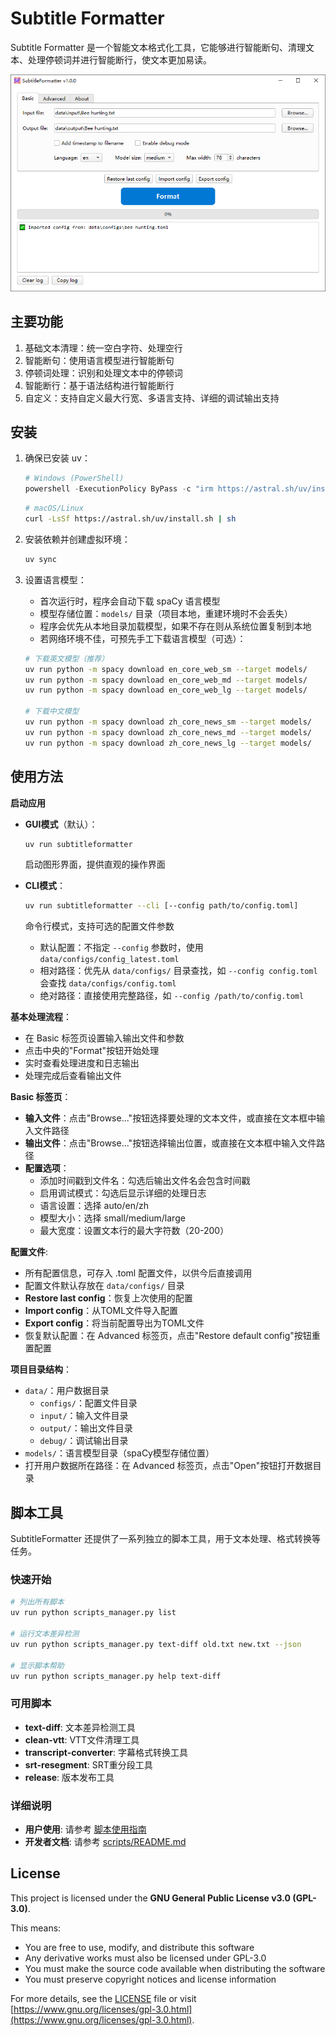 # Subtitle Formatter

Subtitle Formatter 是一个智能文本格式化工具，它能够进行智能断句、清理文本、处理停顿词并进行智能断行，使文本更加易读。

![ScreenShot](src/subtitleformatter/gui/assets/screenshot.png)

## 主要功能

1. 基础文本清理：统一空白字符、处理空行
2. 智能断句：使用语言模型进行智能断句
3. 停顿词处理：识别和处理文本中的停顿词
4. 智能断行：基于语法结构进行智能断行
5. 自定义：支持自定义最大行宽、多语言支持、详细的调试输出支持

## 安装

1. 确保已安装 uv：
   ```powershell
   # Windows (PowerShell)
   powershell -ExecutionPolicy ByPass -c "irm https://astral.sh/uv/install.ps1 | iex"
   ```
   ```bash
   # macOS/Linux
   curl -LsSf https://astral.sh/uv/install.sh | sh
   ```

2. 安装依赖并创建虚拟环境：
   ```bash
   uv sync
   ```

3. 设置语言模型：
   - 首次运行时，程序会自动下载 spaCy 语言模型
   - 模型存储位置：`models/` 目录（项目本地，重建环境时不会丢失）
   - 程序会优先从本地目录加载模型，如果不存在则从系统位置复制到本地
   - 若网络环境不佳，可预先手工下载语言模型（可选）：
   ```bash
   # 下载英文模型（推荐）
   uv run python -m spacy download en_core_web_sm --target models/
   uv run python -m spacy download en_core_web_md --target models/
   uv run python -m spacy download en_core_web_lg --target models/
   
   # 下载中文模型
   uv run python -m spacy download zh_core_news_sm --target models/
   uv run python -m spacy download zh_core_news_md --target models/
   uv run python -m spacy download zh_core_news_lg --target models/
   ```

## 使用方法

**启动应用**

- **GUI模式**（默认）：
  ```bash
  uv run subtitleformatter
  ```
  启动图形界面，提供直观的操作界面

- **CLI模式**：
  ```bash
  uv run subtitleformatter --cli [--config path/to/config.toml]
  ```
  命令行模式，支持可选的配置文件参数
   - 默认配置：不指定 `--config` 参数时，使用 `data/configs/config_latest.toml`
   - 相对路径：优先从 `data/configs/` 目录查找，如 `--config config.toml` 会查找 `data/configs/config.toml`
   - 绝对路径：直接使用完整路径，如 `--config /path/to/config.toml`

**基本处理流程**：
   - 在 Basic 标签页设置输入输出文件和参数
   - 点击中央的"Format"按钮开始处理
   - 实时查看处理进度和日志输出
   - 处理完成后查看输出文件

**Basic 标签页**：
   - **输入文件**：点击"Browse..."按钮选择要处理的文本文件，或直接在文本框中输入文件路径
   - **输出文件**：点击"Browse..."按钮选择输出位置，或直接在文本框中输入文件路径
   - **配置选项**：
     - 添加时间戳到文件名：勾选后输出文件名会包含时间戳
     - 启用调试模式：勾选后显示详细的处理日志
     - 语言设置：选择 auto/en/zh
     - 模型大小：选择 small/medium/large
     - 最大宽度：设置文本行的最大字符数（20-200）

**配置文件**:
- 所有配置信息，可存入 .toml 配置文件，以供今后直接调用
- 配置文件默认存放在 `data/configs/` 目录
- **Restore last config**：恢复上次使用的配置
- **Import config**：从TOML文件导入配置
- **Export config**：将当前配置导出为TOML文件
- 恢复默认配置：在 Advanced 标签页，点击"Restore default config"按钮重置配置

**项目目录结构**：
   - `data/`：用户数据目录
     - `configs/`：配置文件目录
     - `input/`：输入文件目录
     - `output/`：输出文件目录
     - `debug/`：调试输出目录
   - `models/`：语言模型目录（spaCy模型存储位置）
   - 打开用户数据所在路径：在 Advanced 标签页，点击"Open"按钮打开数据目录

## 脚本工具

SubtitleFormatter 还提供了一系列独立的脚本工具，用于文本处理、格式转换等任务。

### 快速开始
```bash
# 列出所有脚本
uv run python scripts_manager.py list

# 运行文本差异检测
uv run python scripts_manager.py text-diff old.txt new.txt --json

# 显示脚本帮助
uv run python scripts_manager.py help text-diff
```

### 可用脚本
- **text-diff**: 文本差异检测工具
- **clean-vtt**: VTT文件清理工具
- **transcript-converter**: 字幕格式转换工具
- **srt-resegment**: SRT重分段工具
- **release**: 版本发布工具

### 详细说明
- **用户使用**: 请参考 [脚本使用指南](docs/scripts_guide.md)
- **开发者文档**: 请参考 [scripts/README.md](scripts/README.md)

## License

This project is licensed under the **GNU General Public License v3.0 (GPL-3.0)**.

This means:
- You are free to use, modify, and distribute this software
- Any derivative works must also be licensed under GPL-3.0
- You must make the source code available when distributing the software
- You must preserve copyright notices and license information

For more details, see the [LICENSE](LICENSE) file or visit [https://www.gnu.org/licenses/gpl-3.0.html](https://www.gnu.org/licenses/gpl-3.0.html).
